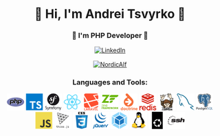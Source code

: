 <h1 align="center">🌲 Hi, I'm Andrei Tsvyrko 🌲</h1>
<h3 align="center"><b>
 🌲 I'm PHP Developer 🌲
</b></h3>
<p align="center">
 <a href="https://www.linkedin.com/in/forest-andrew" target="_blank"><img alt="LinkedIn" src="https://img.shields.io/badge/LinkedIn-0077B5?style=for-the-badge&logo=linkedin&logoColor=white"></a>
</p>
<div align="center">
 <a href="https://github.com/NordicAlf">
  <img align="center" src="https://github-readme-stats.vercel.app/api/top-langs?username=NordicAlf&layout=compact&show_icons=true&locale=en&theme=dark"                alt="NordicAlf" />
 </a>
</div>
 
<h3 align="center">Languages and Tools:</h3>
<p align="center">
 <img src="https://raw.githubusercontent.com/devicons/devicon/master/icons/php/php-original.svg" alt="php" width="40" height="40"/>
 <img src="https://raw.githubusercontent.com/devicons/devicon/master/icons/typescript/typescript-original.svg" alt="typescript" width="40" height="40"/>
 <img src="https://raw.githubusercontent.com/devicons/devicon/master/icons/symfony/symfony-original-wordmark.svg" alt="symfony" width="40" height="40"/>
 <img src="https://raw.githubusercontent.com/devicons/devicon/master/icons/react/react-original.svg" alt="react" width="40" height="40"/>
 <img src="https://github.com/devicons/devicon/blob/master/icons/laravel/laravel-plain-wordmark.svg" alt="laravel" width="40" height="40"/>
 <img src="https://github.com/devicons/devicon/blob/master/icons/zend/zend-plain-wordmark.svg" alt="zend" width="40" height="40"/>
 <img src="https://raw.githubusercontent.com/devicons/devicon/master/icons/doctrine/doctrine-plain-wordmark.svg" alt="doctrine" width="40" height="40"/>
 <img src="https://github.com/devicons/devicon/blob/master/icons/redis/redis-plain-wordmark.svg" alt="redis" width="40" height="40"/> 
 <img src="https://raw.githubusercontent.com/devicons/devicon/master/icons/composer/composer-original.svg" alt="composer" width="40" height="40"/>
 <img src="https://raw.githubusercontent.com/devicons/devicon/master/icons/mysql/mysql-original.svg" alt="mysql" width="40" height="40"/>
 <img src="https://github.com/devicons/devicon/blob/master/icons/postgresql/postgresql-original-wordmark.svg" alt="postgresql" width="40" height="40"/> 
 <img src="https://raw.githubusercontent.com/devicons/devicon/master/icons/javascript/javascript-original.svg" alt="javascript" width="40" height="40"/>
 <img src="https://github.com/devicons/devicon/blob/master/icons/threejs/threejs-original-wordmark.svg" alt="threejs" width="40" height="40"/>
 <img src="https://github.com/devicons/devicon/blob/master/icons/css3/css3-original-wordmark.svg" alt="css" width="40" height="40"/>
 <img src="https://raw.githubusercontent.com/devicons/devicon/master/icons/jquery/jquery-plain-wordmark.svg" alt="jquery" width="40" height="40"/>
 <img src="https://github.com/devicons/devicon/blob/master/icons/webpack/webpack-original.svg" alt="webpack" width="40" height="40"/>
 <img src="https://raw.githubusercontent.com/devicons/devicon/master/icons/linux/linux-original.svg" alt="linux" width="40" height="40"/>
 <img src="https://raw.githubusercontent.com/devicons/devicon/master/icons/ubuntu/ubuntu-plain.svg" alt="ubuntu" width="40" height="40"/>
 <img src="https://github.com/devicons/devicon/blob/master/icons/ssh/ssh-original-wordmark.svg" alt="ssh" width="40" height="40"/>
</p>
